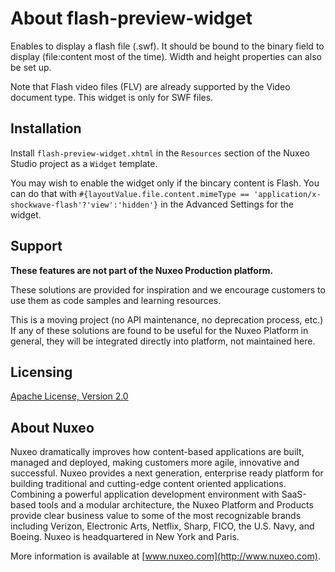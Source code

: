 # About **flash-preview-widget**

Enables to display a flash file (.swf).
It should be bound to the binary field to display (file:content most of the time).
Width and height properties can also be set up.

Note that Flash video files (FLV) are already supported by the Video document type. This widget is only for SWF files.

## Installation

Install `flash-preview-widget.xhtml` in the `Resources` section of the Nuxeo Studio project as a `Widget` template.

You may wish to enable the widget only if the bincary content is Flash. You can do that with `#{layoutValue.file.content.mimeType == 'application/x-shockwave-flash'?'view':'hidden'}` in the Advanced Settings for the widget.

## Support

**These features are not part of the Nuxeo Production platform.**

These solutions are provided for inspiration and we encourage customers to use them as code samples and learning resources.

This is a moving project (no API maintenance, no deprecation process, etc.) If any of these solutions are found to be useful for the Nuxeo Platform in general, they will be integrated directly into platform, not maintained here.

## Licensing

[Apache License, Version 2.0](http://www.apache.org/licenses/LICENSE-2.0)

## About Nuxeo

Nuxeo dramatically improves how content-based applications are built, managed and deployed, making customers more agile, innovative and successful. Nuxeo provides a next generation, enterprise ready platform for building traditional and cutting-edge content oriented applications. Combining a powerful application development environment with SaaS-based tools and a modular architecture, the Nuxeo Platform and Products provide clear business value to some of the most recognizable brands including Verizon, Electronic Arts, Netflix, Sharp, FICO, the U.S. Navy, and Boeing. Nuxeo is headquartered in New York and Paris.

More information is available at [www.nuxeo.com](http://www.nuxeo.com).
